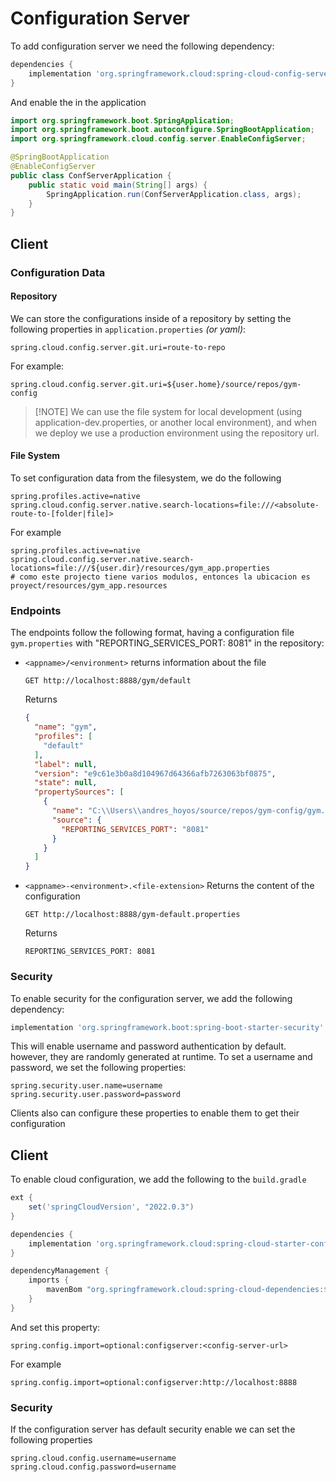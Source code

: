 # Configuration Server

To add configuration server we need the following dependency:

```groovy
dependencies {
    implementation 'org.springframework.cloud:spring-cloud-config-server'
}
```

And enable the in the application

```java
import org.springframework.boot.SpringApplication;
import org.springframework.boot.autoconfigure.SpringBootApplication;
import org.springframework.cloud.config.server.EnableConfigServer;

@SpringBootApplication
@EnableConfigServer
public class ConfServerApplication {
    public static void main(String[] args) {
        SpringApplication.run(ConfServerApplication.class, args);
    }
}
```

## Client
### Configuration Data

#### Repository

We can store the configurations inside of a repository by setting the following properties in `application.properties`
_(or yaml)_:

```properties
spring.cloud.config.server.git.uri=route-to-repo
```

For example:

```properties
spring.cloud.config.server.git.uri=${user.home}/source/repos/gym-config
```

> [!NOTE] We can use the file system for local development (using application-dev.properties, or another local
> environment), and when we deploy we use a production environment using the repository url.

#### File System

To set configuration data from the filesystem, we do the following

```properties
spring.profiles.active=native
spring.cloud.config.server.native.search-locations=file:///<absolute-route-to-[folder|file]>
```

For example

```properties
spring.profiles.active=native
spring.cloud.config.server.native.search-locations=file:///${user.dir}/resources/gym_app.properties
# como este projecto tiene varios modulos, entonces la ubicacion es proyect/resources/gym_app.resources
```

### Endpoints

The endpoints follow the following format, having a configuration file `gym.properties` with "REPORTING_SERVICES_PORT:
8081" in the repository:

- `<appname>/<environment>` returns information about the file
  ```http request
  GET http://localhost:8888/gym/default
  ```
  Returns
  ```json
  {
    "name": "gym",
    "profiles": [
      "default"
    ],
    "label": null,
    "version": "e9c61e3b0a8d104967d64366afb7263063bf0875",
    "state": null,
    "propertySources": [
      {
        "name": "C:\\Users\\andres_hoyos/source/repos/gym-config/gym.properties",
        "source": {
          "REPORTING_SERVICES_PORT": "8081"
        }
      }
    ]
  }
  ```

- `<appname>-<environment>.<file-extension>` Returns the content of the configuration
  ```http request
  GET http://localhost:8888/gym-default.properties
  ```
  Returns
  ```text
  REPORTING_SERVICES_PORT: 8081
  ```

### Security

To enable security for the configuration server, we add the following dependency:

```groovy
implementation 'org.springframework.boot:spring-boot-starter-security'
```

This will enable username and password authentication by default. however, they are randomly generated at runtime. To
set a username and password, we set the following properties:
```properties
spring.security.user.name=username
spring.security.user.password=password
```
Clients also can configure these properties to enable them to get their configuration

## Client
To enable cloud configuration, we add the following to the `build.gradle`
```groovy
ext {
    set('springCloudVersion', "2022.0.3")
}

dependencies {
    implementation 'org.springframework.cloud:spring-cloud-starter-config'
}

dependencyManagement {
    imports {
        mavenBom "org.springframework.cloud:spring-cloud-dependencies:${springCloudVersion}"
    }
}
```

And set this property:
```properties
spring.config.import=optional:configserver:<config-server-url>
```
For example
```properties
spring.config.import=optional:configserver:http://localhost:8888
```
### Security
If the configuration server has default security enable we can set the following properties

```properties
spring.cloud.config.username=username
spring.cloud.config.password=username
```